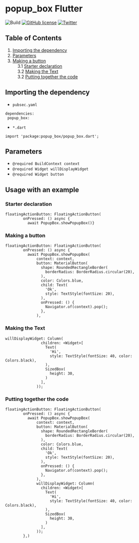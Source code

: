 # popup_box Flutter
 
![Build](https://img.shields.io/badge/build-passing-brightgreen)
[![GitHub license](https://img.shields.io/github/license/Rishit-dagli/popup_box)](https://github.com/Rishit-dagli/popup_box/blob/master/LICENSE) 
[![Twitter](https://img.shields.io/twitter/url?style=social&url=https%3A%2F%2Fgithub.com%2FRishit-dagli%2Fpopup_box)](https://twitter.com/intent/tweet?text=Wow:&url=https%3A%2F%2Fgithub.com%2FRishit-dagli%2Fpopup_box)

## Table of Contents

1. [Importing the dependency](#importing-the-dependency)
2. [Parameters](#parameters)
3. [Making a button](#making-a-button)<br>
&nbsp;&nbsp;&nbsp;&nbsp;3.1 [Starter declaration](#starter-declaration) <br>
&nbsp;&nbsp;&nbsp;&nbsp;3.2 [Making the Text](#making-the-text) <br>
&nbsp;&nbsp;&nbsp;&nbsp;3.2 [Putting together the code](#putting-together-the-code) <br>

## Importing the dependency

* `pubsec.yaml`

```
dependencies:
 popup_box:
```

* `*.dart`

```
import 'package:popup_box/popup_box.dart';
```

## Parameters

* `@required BuildContext context`
* `@required Widget willDisplayWidget`
* `@required Widget button`

## Usage with an example

### Starter declaration

```
floatingActionButton: FloatingActionButton(
        onPressed: () async {
          await PopupBox.showPopupBox()}
```

### Making a button

```
floatingActionButton: FloatingActionButton(
        onPressed: () async {
          await PopupBox.showPopupBox(
              context: context,
              button: MaterialButton(
                shape: RoundedRectangleBorder(
                  borderRadius: BorderRadius.circular(20),
                ),
                color: Colors.blue,
                child: Text(
                  'Ok',
                  style: TextStyle(fontSize: 20),
                ),
                onPressed: () {
                  Navigator.of(context).pop();
                },
              ),
```

### Making the Text

```
willDisplayWidget: Column(
                children: <Widget>[
                  Text(
                    'Hi',
                    style: TextStyle(fontSize: 40, color: Colors.black),
                  ),
                  SizedBox(
                    height: 30,
                  )
                ],
              ));
```

### Putting together the code

```
floatingActionButton: FloatingActionButton(
        onPressed: () async {
          await PopupBox.showPopupBox(
              context: context,
              button: MaterialButton(
                shape: RoundedRectangleBorder(
                  borderRadius: BorderRadius.circular(20),
                ),
                color: Colors.blue,
                child: Text(
                  'Ok',
                  style: TextStyle(fontSize: 20),
                ),
                onPressed: () {
                  Navigator.of(context).pop();
                },
              ),
              willDisplayWidget: Column(
                children: <Widget>[
                  Text(
                    'Hi',
                    style: TextStyle(fontSize: 40, color: Colors.black),
                  ),
                  SizedBox(
                    height: 30,
                  )
                ],
              ));
        },)
```
